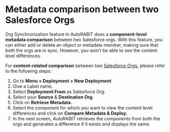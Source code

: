 # Metadata comparison between two Salesforce Orgs

Org Synchronization feature in AutoRABIT does a **component-level metadata comparison** between two Salesforce orgs. With this feature, you can either add or delete an object or metadata member, making sure that both the orgs are in sync. However, you won't be able to see the content level differences.

For **content-related comparison** between two [Salesforce Orgs](../../registration/salesforce-org/salesforce-org-management.md), please refer to the following steps:

1. Go to **Menu > Deployment > New Deployment**
2. Give a Label name.
3. Select **Deployment From** as Salesforce Org.
4. Select your **Source** & **Destination Org**.
5. Click on **Retrieve Metadata**.
6. Select the component for which you want to view the content level differences and click on **Compare Metadata & Deploy.**
7. In the next screen, AutoRABIT retrieves the components from both the orgs and generates a difference if it exists and displays the same.
